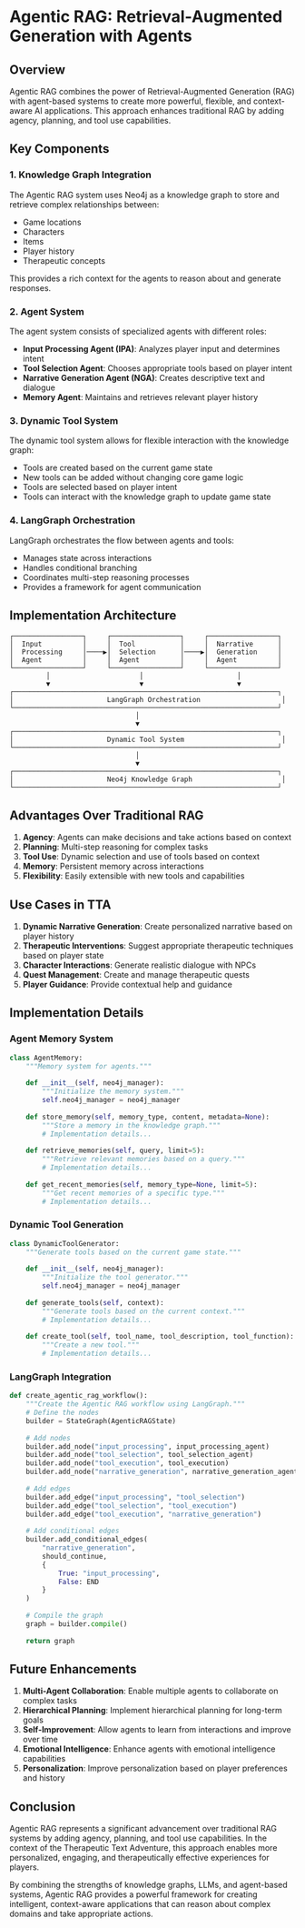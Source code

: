 # Agentic RAG: Retrieval-Augmented Generation with Agents

## Overview

Agentic RAG combines the power of Retrieval-Augmented Generation (RAG) with agent-based systems to create more powerful, flexible, and context-aware AI applications. This approach enhances traditional RAG by adding agency, planning, and tool use capabilities.

## Key Components

### 1. Knowledge Graph Integration

The Agentic RAG system uses Neo4j as a knowledge graph to store and retrieve complex relationships between:

- Game locations
- Characters
- Items
- Player history
- Therapeutic concepts

This provides a rich context for the agents to reason about and generate responses.

### 2. Agent System

The agent system consists of specialized agents with different roles:

- **Input Processing Agent (IPA)**: Analyzes player input and determines intent
- **Tool Selection Agent**: Chooses appropriate tools based on player intent
- **Narrative Generation Agent (NGA)**: Creates descriptive text and dialogue
- **Memory Agent**: Maintains and retrieves relevant player history

### 3. Dynamic Tool System

The dynamic tool system allows for flexible interaction with the knowledge graph:

- Tools are created based on the current game state
- New tools can be added without changing core game logic
- Tools are selected based on player intent
- Tools can interact with the knowledge graph to update game state

### 4. LangGraph Orchestration

LangGraph orchestrates the flow between agents and tools:

- Manages state across interactions
- Handles conditional branching
- Coordinates multi-step reasoning processes
- Provides a framework for agent communication

## Implementation Architecture

```
┌─────────────────┐     ┌─────────────────┐     ┌─────────────────┐
│  Input          │     │  Tool           │     │  Narrative      │
│  Processing     │────▶│  Selection      │────▶│  Generation     │
│  Agent          │     │  Agent          │     │  Agent          │
└─────────────────┘     └─────────────────┘     └─────────────────┘
         │                      │                       │
         ▼                      ▼                       ▼
┌─────────────────────────────────────────────────────────────────┐
│                       LangGraph Orchestration                    │
└─────────────────────────────────────────────────────────────────┘
                               │
                               ▼
┌─────────────────────────────────────────────────────────────────┐
│                       Dynamic Tool System                        │
└─────────────────────────────────────────────────────────────────┘
                               │
                               ▼
┌─────────────────────────────────────────────────────────────────┐
│                       Neo4j Knowledge Graph                      │
└─────────────────────────────────────────────────────────────────┘
```

## Advantages Over Traditional RAG

1. **Agency**: Agents can make decisions and take actions based on context
2. **Planning**: Multi-step reasoning for complex tasks
3. **Tool Use**: Dynamic selection and use of tools based on context
4. **Memory**: Persistent memory across interactions
5. **Flexibility**: Easily extensible with new tools and capabilities

## Use Cases in TTA

1. **Dynamic Narrative Generation**: Create personalized narrative based on player history
2. **Therapeutic Interventions**: Suggest appropriate therapeutic techniques based on player state
3. **Character Interactions**: Generate realistic dialogue with NPCs
4. **Quest Management**: Create and manage therapeutic quests
5. **Player Guidance**: Provide contextual help and guidance

## Implementation Details

### Agent Memory System

```python
class AgentMemory:
    """Memory system for agents."""
    
    def __init__(self, neo4j_manager):
        """Initialize the memory system."""
        self.neo4j_manager = neo4j_manager
        
    def store_memory(self, memory_type, content, metadata=None):
        """Store a memory in the knowledge graph."""
        # Implementation details...
        
    def retrieve_memories(self, query, limit=5):
        """Retrieve relevant memories based on a query."""
        # Implementation details...
        
    def get_recent_memories(self, memory_type=None, limit=5):
        """Get recent memories of a specific type."""
        # Implementation details...
```

### Dynamic Tool Generation

```python
class DynamicToolGenerator:
    """Generate tools based on the current game state."""
    
    def __init__(self, neo4j_manager):
        """Initialize the tool generator."""
        self.neo4j_manager = neo4j_manager
        
    def generate_tools(self, context):
        """Generate tools based on the current context."""
        # Implementation details...
        
    def create_tool(self, tool_name, tool_description, tool_function):
        """Create a new tool."""
        # Implementation details...
```

### LangGraph Integration

```python
def create_agentic_rag_workflow():
    """Create the Agentic RAG workflow using LangGraph."""
    # Define the nodes
    builder = StateGraph(AgenticRAGState)
    
    # Add nodes
    builder.add_node("input_processing", input_processing_agent)
    builder.add_node("tool_selection", tool_selection_agent)
    builder.add_node("tool_execution", tool_execution)
    builder.add_node("narrative_generation", narrative_generation_agent)
    
    # Add edges
    builder.add_edge("input_processing", "tool_selection")
    builder.add_edge("tool_selection", "tool_execution")
    builder.add_edge("tool_execution", "narrative_generation")
    
    # Add conditional edges
    builder.add_conditional_edges(
        "narrative_generation",
        should_continue,
        {
            True: "input_processing",
            False: END
        }
    )
    
    # Compile the graph
    graph = builder.compile()
    
    return graph
```

## Future Enhancements

1. **Multi-Agent Collaboration**: Enable multiple agents to collaborate on complex tasks
2. **Hierarchical Planning**: Implement hierarchical planning for long-term goals
3. **Self-Improvement**: Allow agents to learn from interactions and improve over time
4. **Emotional Intelligence**: Enhance agents with emotional intelligence capabilities
5. **Personalization**: Improve personalization based on player preferences and history

## Conclusion

Agentic RAG represents a significant advancement over traditional RAG systems by adding agency, planning, and tool use capabilities. In the context of the Therapeutic Text Adventure, this approach enables more personalized, engaging, and therapeutically effective experiences for players.

By combining the strengths of knowledge graphs, LLMs, and agent-based systems, Agentic RAG provides a powerful framework for creating intelligent, context-aware applications that can reason about complex domains and take appropriate actions.
